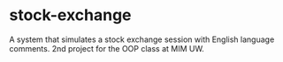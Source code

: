 # stock-exchange
A system that simulates a stock exchange session with English language comments. 2nd project for the OOP class at MIM UW.
